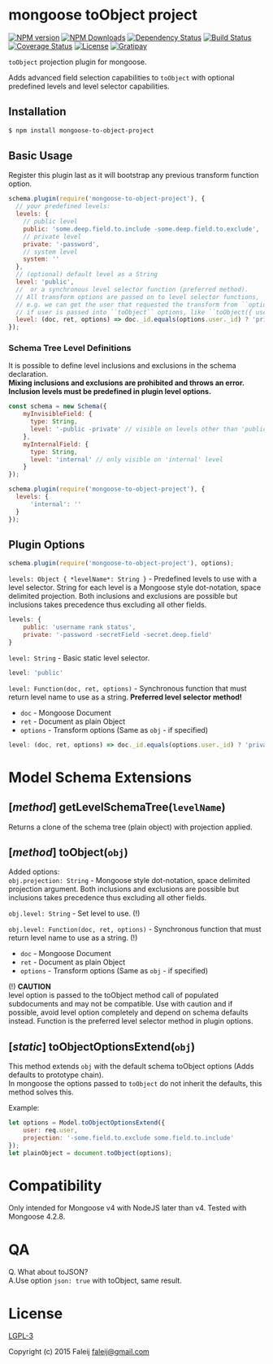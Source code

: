 # mongoose toObject project
[![NPM version][npm-image]][npm-url] [![NPM Downloads][downloads-image]][downloads-url] [![Dependency Status][dependency-image]][dependency-url] [![Build Status][travis-image]][travis-url] [![Coverage Status][coveralls-image]][coveralls-url] [![License][license-image]](LICENSE) [![Gratipay][gratipay-image]][gratipay-url]

`toObject` projection plugin for mongoose.

Adds advanced field selection capabilities to `toObject` with optional predefined levels and level selector capabilities.

## Installation

```bash
$ npm install mongoose-to-object-project
```

## Basic Usage
Register this plugin last as it will bootstrap any previous transform function option.

```javascript
schema.plugin(require('mongoose-to-object-project'), {
  // your predefined levels:
  levels: {
    // public level
    public: 'some.deep.field.to.include -some.deep.field.to.exclude',
    // private level
    private: '-password',
    // system level
    system: ''
  },
  // (optional) default level as a String
  level: 'public',
  //  or a synchronous level selector function (preferred method).
  // All transform options are passed on to level selector functions,
  // e.g. we can get the user that requested the transform from ``options.user``
  // if user is passed into ``toObject`` options, like ``toObject({ user: req.user })``.
  level: (doc, ret, options) => doc._id.equals(options.user._id) ? 'private' : 'public'
});
```

### Schema Tree Level Definitions
It is possible to define level inclusions and exclusions in the schema declaration.<br>**Mixing inclusions and exclusions are prohibited and throws an error.**<br>**Inclusion levels must be predefined in plugin level options.**

```javascript
const schema = new Schema({
    myInvisibleField: {
      type: String,
      level: '-public -private' // visible on levels other than 'public' and 'private'
    },
    myInternalField: {
      type: String,
      level: 'internal' // only visible on 'internal' level
    }
});

schema.plugin(require('mongoose-to-object-project'), {
  levels: {
      'internal': ''
  }
});
```

## Plugin Options

```javascript
schema.plugin(require('mongoose-to-object-project'), options);
```

`levels: Object { *levelName*: String }` - Predefined levels to use with a level selector. String for each level is a Mongoose style dot-notation, space delimited projection. Both inclusions and exclusions are possible but inclusions takes precedence thus excluding all other fields.
```javascript
levels: {
    public: 'username rank status',
    private: '-password -secretField -secret.deep.field'
}
```
`level: String` - Basic static level selector.
```javascript
level: 'public'
```

`level: Function(doc, ret, options)` - Synchronous function that must return level name to use as a string. **Preferred level selector method!**
- `doc` - Mongoose Document
- `ret` - Document as plain Object
- `options` - Transform options (Same as `obj` - if specified)
```javascript
level: (doc, ret, options) => doc._id.equals(options.user._id) ? 'private' : 'public'
```

# Model Schema Extensions
## [_method_] getLevelSchemaTree(``levelName``)
Returns a clone of the schema tree (plain object) with projection applied.

## [_method_] toObject(``obj``)
Added options:<br>`obj.projection: String` - Mongoose style dot-notation, space delimited projection argument. Both inclusions and exclusions are possible but inclusions takes precedence thus excluding all other fields.

`obj.level: String` - Set level to use. (!)

`obj.level: Function(doc, ret, options)` - Synchronous function that must return level name to use as a string. (!)
- `doc` - Mongoose Document
- `ret` - Document as plain Object
- `options` - Transform options (Same as `obj` - if specified)

(!) **CAUTION**<br>level option is passed to the toObject method call of populated subdocuments and may not be compatible. Use with caution and if possible, avoid level option completely and depend on schema defaults instead. Function is the preferred level selector method in plugin options.

## [_static_] toObjectOptionsExtend(``obj``)
This method extends `obj` with the default schema toObject options (Adds defaults to prototype chain).<br>In mongoose the options passed to `toObject` do not inherit the defaults, this method solves this.

Example:

```javascript
let options = Model.toObjectOptionsExtend({
    user: req.user,
    projection: '-some.field.to.exclude some.field.to.include'
});
let plainObject = document.toObject(options);
```

# Compatibility
Only intended for Mongoose v4 with NodeJS later than v4. Tested with Mongoose 4.2.8.

# QA
Q. What about toJSON?<br>A.Use option `json: true` with toObject, same result.

# License
[LGPL-3](LICENSE)

Copyright (c) 2015 Faleij [faleij@gmail.com](mailto:faleij@gmail.com)

[npm-image]: http://img.shields.io/npm/v/mongoose-to-object-project.svg
[npm-url]: https://npmjs.org/package/mongoose-to-object-project
[downloads-image]: https://img.shields.io/npm/dm/mongoose-to-object-project.svg
[downloads-url]: https://npmjs.org/package/mongoose-to-object-project
[dependency-image]: https://gemnasium.com/Faleij/mongoose-toObject-project.svg
[dependency-url]: https://gemnasium.com/Faleij/mongoose-toObject-project
[travis-image]: https://travis-ci.org/Faleij/mongoose-toObject-project.svg?branch=master
[travis-url]: https://travis-ci.org/Faleij/mongoose-toObject-project
[coveralls-image]: https://coveralls.io/repos/Faleij/mongoose-toObject-project/badge.svg?branch=master&service=github
[coveralls-url]: https://coveralls.io/github/Faleij/mongoose-toObject-project?branch=master
[license-image]: https://img.shields.io/badge/license-LGPL3.0-blue.svg
[gratipay-image]: https://img.shields.io/gratipay/faleij.svg
[gratipay-url]: https://gratipay.com/faleij/
